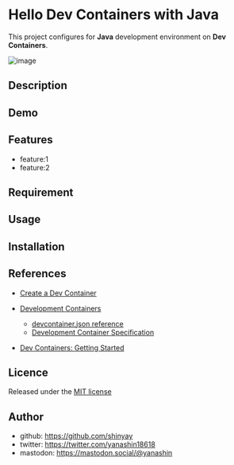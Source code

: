 # Hello Dev Containers with Java

This project configures for **Java** development environment on **Dev Containers**.

![image](https://github.com/shinyay/hello-devcontainer-with-java/assets/3072734/d3eb12e4-deb5-4c59-ab58-b2253b616f18)

## Description

## Demo

## Features

- feature:1
- feature:2

## Requirement

## Usage

## Installation

## References

- [Create a Dev Container](https://code.visualstudio.com/docs/devcontainers/create-dev-container)
- [Development Containers](https://containers.dev/)
  - [devcontainer.json reference](https://containers.dev/implementors/json_reference/)
  - [Development Container Specification](https://containers.dev/implementors/spec/)

- [Dev Containers: Getting Started](https://microsoft.github.io/code-with-engineering-playbook/developer-experience/devcontainers/)

## Licence

Released under the [MIT license](https://gist.githubusercontent.com/shinyay/56e54ee4c0e22db8211e05e70a63247e/raw/34c6fdd50d54aa8e23560c296424aeb61599aa71/LICENSE)

## Author

- github: <https://github.com/shinyay>
- twitter: <https://twitter.com/yanashin18618>
- mastodon: <https://mastodon.social/@yanashin>

